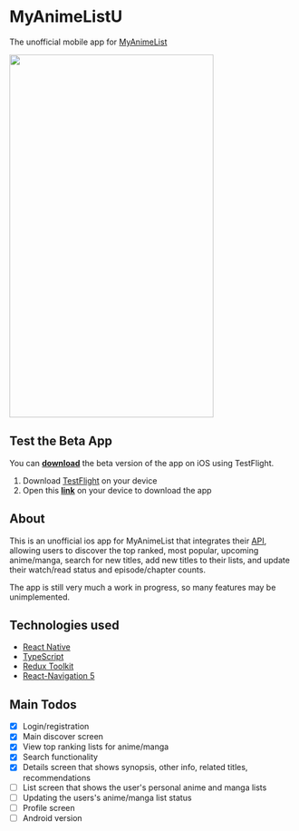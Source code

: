 # MyAnimeListU
The unofficial mobile app for [MyAnimeList](https://myanimelist.net/)

<img src="https://github.com/dtchiong/MyAnimeListU/blob/master/Login-compressed.gif" width="360" height="640" />

## Test the Beta App
You can **[download](https://testflight.apple.com/join/MuS800Bk)** the beta version of the app on iOS using TestFlight.
1. Download [TestFlight](https://apps.apple.com/us/app/testflight/id899247664) on your device
2. Open this **[link](https://testflight.apple.com/join/MuS800Bk)** on your device to download the app

## About
This is an unofficial ios app for MyAnimeList that integrates their [API](https://myanimelist.net/apiconfig/references/api/v2), allowing users to discover the top ranked, most popular, upcoming anime/manga, search for new titles, add new titles to their lists, and update their watch/read status and episode/chapter counts.

The app is still very much a work in progress, so many features may be unimplemented.

## Technologies used
* [React Native](https://reactnative.dev/)
* [TypeScript](https://www.typescriptlang.org/)
* [Redux Toolkit](https://redux-toolkit.js.org/)
* [React-Navigation 5](https://reactnavigation.org/blog/2020/02/06/react-navigation-5.0/)

## Main Todos
- [x] Login/registration
- [x] Main discover screen
- [x] View top ranking lists for anime/manga
- [x] Search functionality
- [x] Details screen that shows synopsis, other info, related titles, recommendations
- [ ] List screen that shows the user's personal anime and manga lists
- [ ] Updating the users's anime/manga list status
- [ ] Profile screen
- [ ] Android version
